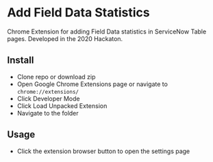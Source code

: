 # Add Field Data Statistics

Chrome Extension for adding Field Data statistics in ServiceNow Table pages.
Developed in the 2020 Hackaton.

## Install

+ Clone repo or download zip
+ Open Google Chrome Extensions page or navigate to `chrome://extensions/`
+ Click Developer Mode
+ Click Load Unpacked Extension
+ Navigate to the folder

## Usage
+ Click the extension browser button to open the settings page